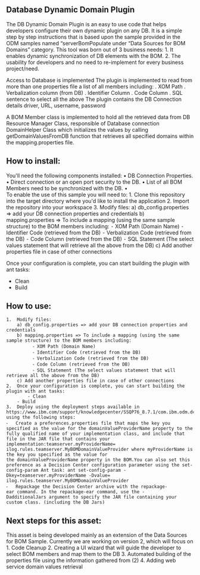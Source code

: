 Database Dynamic Domain Plugin
-------------------------------------
The DB Dynamic Domain Plugin is an easy to use code that helps developers configure their own dynamic plugin on any DB. It is a simple step by step instructions that is based upon the sample provided in the ODM samples named “serverBomPopulate under “Data Sources for BOM Domains” category.
This tool was born out of 3 business needs:
	1.	It enables dynamic synchronization of DB elements with the BOM.
	2.	The usability for developers and no need to re-implement for every business project/need.

Access to Database is implemented 
The plugin is implemented to read from more than one properties file a list of all members including:
     . XOM Path
     . Verbalization column (from DB)
     . Identifier Column
     . Code Column
     . SQL sentence to select all the above
 The plugin contains the DB Connection details driver, URL, username, password
 
 A BOM Member class is implemented to hold all the retrieved data from DB
 Resource Manager Class, responsible of Database connection
 DomainHelper Class which initializes the values by calling getDomainValuesFromDB function that retrieves all specified domains within the mapping.properties file.

How to install:
---------------
You'll need the following components installed:
	•	DB Connection Properties.
	•	Direct connection or an open port security to the DB.
	•	List of all BOM Members need to be synchronized with the DB.
	•	
To enable the use of this sample you will need to:
	1.	Clone this repository into the target directory where you'd like to install the application
	2.	Import the repository into your workspace
	3.	Modify files:
    a) db_config.properties => add your DB connection properties and credentials
    b) mapping.properties => To include a mapping (using the same sample structure) to the BOM members including:
        ⁃	XOM Path (Domain Name)
        ⁃	Identifier Code (retrieved from the DB)
        ⁃	Verbalization Code (retrieved from the DB)
        ⁃	Code Column (retrieved from the DB)
        ⁃	SQL Statement (The select values statement that will retrieve all the above from the DB)
    c) Add another properties file in case of other connections

Once your configuration is complete, you can start building the plugin with ant tasks:
- Clean
- Build

How to use:
-------------
	1.	Modify files:
        a) db_config.properties => add your DB connection properties and credentials
        b) mapping.properties => To include a mapping (using the same sample structure) to the BOM members including:
              ⁃	XOM Path (Domain Name)
              ⁃	Identifier Code (retrieved from the DB)
              ⁃	Verbalization Code (retrieved from the DB)
              ⁃	Code Column (retrieved from the DB)
              ⁃	SQL Statement (The select values statement that will retrieve all the above from the DB)
        c) Add another properties file in case of other connections
	2.	Once your configuration is complete, you can start building the plugin with ant tasks:
	    	- Clean
        - Build
	3.	Deploy using the deployment steps available in https://www.ibm.com/support/knowledgecenter/SSQP76_8.7.1/com.ibm.odm.dcenter.custom/topics/tsk_authoring_dc_domains.html using the following steps:
	⁃	Create a preferences.properties file that maps the key you specified as the value for the domainValueProviderName property to the fully qualified name of your implementation class, and include that file in the JAR file that contains your implementation:teamserver.myProviderName= ilog.rules.teamserver.MyBOMDomainValueProvider where myProviderName is the key you specified as the value for the domainValueProviderName property in the BOM.You can also set this preference as a Decision Center configuration parameter using the set-config-param Ant task: ant set-config-param -Dkey=teamserver.myProviderName -Dvalue= ilog.rules.teamserver.MyBOMDomainValueProvider
	⁃	Repackage the Decision Center archive with the repackage-ear command. In the repackage-ear command, use the -DadditionalJars argument to specify the JAR file containing your custom class. (including the DB Jars)

Next steps for this asset:
----------------------------
This asset is being developed mainly as an extension of the Data Sources for BOM Sample. Currently we are working on version 2, which will focus on
	1.	Code Cleanup
	2.	Creating a UI wizard that will guide the developer to select BOM members and map them to the DB
	3.	Automated building of the properties file using the information gathered from (2)
	4.	Adding web service domain values retrieval
	
	
